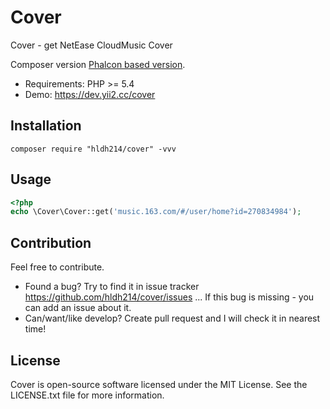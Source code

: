 Cover
=====================

Cover - get NetEase CloudMusic Cover

Composer version [Phalcon based version](https://github.com/hldh214/cover/tree/master).

* Requirements: PHP >= 5.4
* Demo: https://dev.yii2.cc/cover


Installation
------------
```shell
composer require "hldh214/cover" -vvv
```


Usage
-----
```php
<?php
echo \Cover\Cover::get('music.163.com/#/user/home?id=270834984');
```


Contribution
------------
Feel free to contribute.

* Found a bug? Try to find it in issue tracker https://github.com/hldh214/cover/issues ... If this bug is missing - you can add an issue about it.
* Can/want/like develop? Create pull request and I will check it in nearest time!


License
-------
Cover is open-source software licensed under the MIT License. See the LICENSE.txt file for more information.
